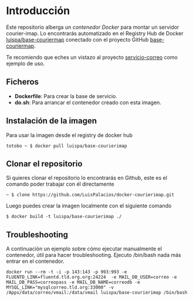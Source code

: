 # Introducción

Este repositorio alberga un *contenedor Docker* para montar un servidor courier-imap. Lo encontrarás automatizado en el Registry Hub de Docker [luispa/base-couriermap](https://registry.hub.docker.com/u/luispa/base-couriermap/) conectado con el proyecto GitHub [base-couriermap](https://github.com/LuisPalacios/base-couriermap). 

Te recomiendo que eches un vistazo al proyecto [servicio-correo](https://github.com/LuisPalacios/servicio-correo) como ejemplo de uso.



## Ficheros

* **Dockerfile**: Para crear la base de servicio.
* **do.sh**: Para arrancar el contenedor creado con esta imagen.

## Instalación de la imagen

Para usar la imagen desde el registry de docker hub

    totobo ~ $ docker pull luispa/base-courierimap


## Clonar el repositorio

Si quieres clonar el repositorio lo encontrarás en Github, este es el comando poder trabajar con él directamente

    ~ $ clone https://github.com/LuisPalacios/docker-courierimap.git

Luego puedes crear la imagen localmente con el siguiente comando

    $ docker build -t luispa/base-courierimap ./


## Troubleshooting

A continuación un ejemplo sobre cómo ejecutar manualmente el contenedor, útil para hacer troubleshooting. Ejecuto /bin/bash nada más entrar en el contenedor. 

    docker run --rm -t -i -p 143:143 -p 993:993 -e FLUENTD_LINK=fluentd.tld.org.org:24224  -e MAIL_DB_USER=correo -e MAIL_DB_PASS=correopass -e MAIL_DB_NAME=correodb -e MYSQL_LINK="mysqlcorreo.tld.org:33000" -v /Apps/data/correo/vmail:/data/vmail luispa/base-courierimap /bin/bash

